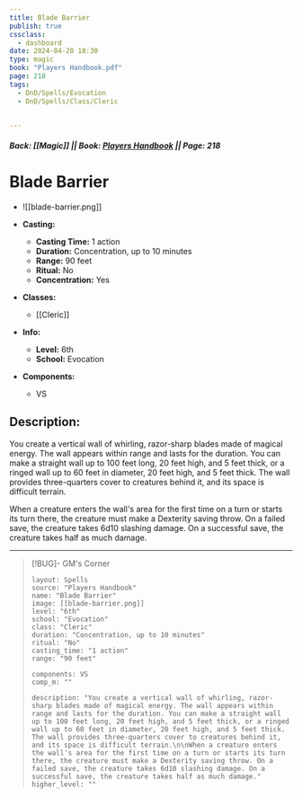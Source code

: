 ```yaml
---
title: Blade Barrier
publish: true
cssclass:
  - dashboard
date: 2024-04-20 18:30
type: magic
book: "Players Handbook.pdf"
page: 218
tags:
  - DnD/Spells/Evocation
  - DnD/Spells/Class/Cleric


---
```


##### Back: [[Magic]] || Book: [Players Handbook](https://drive.google.com/drive/folders/1O5bhpYizcIT5xxAoLOuzCRht_PVS7VSG?usp=sharing) || Page: 218

# Blade Barrier
- ![[blade-barrier.png]]
- **Casting:**
    - **Casting Time:** 1 action
    - **Duration:** Concentration, up to 10 minutes
    - **Range:** 90 feet
    - **Ritual:** No
    - **Concentration:** Yes
- **Classes:**
    - [[Cleric]]

- **Info:**
    - **Level:** 6th
    - **School:** Evocation
- **Components:**
    - VS


## Description:
You create a vertical wall of whirling, razor-sharp blades made of magical energy. The wall appears within range and lasts for the duration. You can make a straight wall up to 100 feet long, 20 feet high, and 5 feet thick, or a ringed wall up to 60 feet in diameter, 20 feet high, and 5 feet thick. The wall provides three-quarters cover to creatures behind it, and its space is difficult terrain.

When a creature enters the wall's area for the first time on a turn or starts its turn there, the creature must make a Dexterity saving throw. On a failed save, the creature takes 6d10 slashing damage. On a successful save, the creature takes half as much damage.



---

> [!BUG]- GM's Corner
>
> ```statblock
> layout: Spells
> source: "Players Handbook"
> name: "Blade Barrier"
> image: [[blade-barrier.png]]
> level: "6th"
> school: "Evocation"
> class: "Cleric"
> duration: "Concentration, up to 10 minutes"
> ritual: "No"
> casting_time: "1 action"
> range: "90 feet"
>
> components: VS
> comp_m: ""
>
> description: "You create a vertical wall of whirling, razor-sharp blades made of magical energy. The wall appears within range and lasts for the duration. You can make a straight wall up to 100 feet long, 20 feet high, and 5 feet thick, or a ringed wall up to 60 feet in diameter, 20 feet high, and 5 feet thick. The wall provides three-quarters cover to creatures behind it, and its space is difficult terrain.\n\nWhen a creature enters the wall's area for the first time on a turn or starts its turn there, the creature must make a Dexterity saving throw. On a failed save, the creature takes 6d10 slashing damage. On a successful save, the creature takes half as much damage."
> higher_level: ""
> ```
